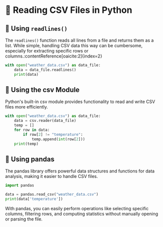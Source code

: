 # 📄 Reading CSV Files in Python

## 📘 Using `readlines()`

The `readlines()` function reads all lines from a file and returns them as a list. While simple, handling CSV data this way can be cumbersome, especially for extracting specific rows or columns.:contentReference[oaicite:2]{index=2}

```python
with open("weather_data.csv") as data_file:
    data = data_file.readlines()
    print(data)
```

## 📗 Using the csv Module

Python's built-in csv module provides functionality to read and write CSV files more efficiently.

```python
with open("weather_data.csv") as data_file:
    data = csv.reader(data_file)
    temp = []
    for row in data:
        if row[2] != "temperature":
            temp.append(int(row[2]))
    print(temp)
```

## 📙 Using pandas

The pandas library offers powerful data structures and functions for data analysis, making it easier to handle CSV files.

```python
import pandas

data = pandas.read_csv("weather_data.csv")
print(data['temperature'])
```

With pandas, you can easily perform operations like selecting specific columns, filtering rows, and computing statistics without manually opening or parsing the file.